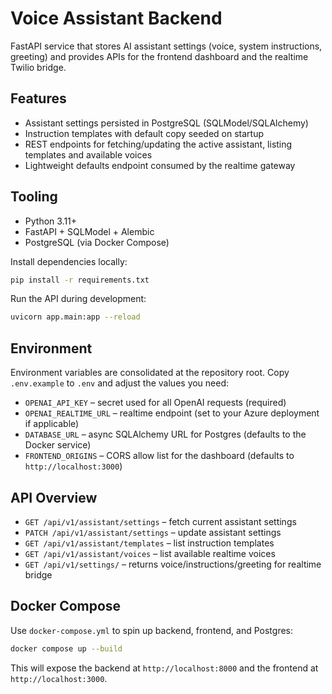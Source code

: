 # Voice Assistant Backend

FastAPI service that stores AI assistant settings (voice, system instructions, greeting) and
provides APIs for the frontend dashboard and the realtime Twilio bridge.

## Features

- Assistant settings persisted in PostgreSQL (SQLModel/SQLAlchemy)
- Instruction templates with default copy seeded on startup
- REST endpoints for fetching/updating the active assistant, listing templates and available
  voices
- Lightweight defaults endpoint consumed by the realtime gateway

## Tooling

- Python 3.11+
- FastAPI + SQLModel + Alembic
- PostgreSQL (via Docker Compose)

Install dependencies locally:

```bash
pip install -r requirements.txt
```

Run the API during development:

```bash
uvicorn app.main:app --reload
```

## Environment

Environment variables are consolidated at the repository root. Copy `.env.example` to `.env`
and adjust the values you need:

- `OPENAI_API_KEY` – secret used for all OpenAI requests (required)
- `OPENAI_REALTIME_URL` – realtime endpoint (set to your Azure deployment if applicable)
- `DATABASE_URL` – async SQLAlchemy URL for Postgres (defaults to the Docker service)
- `FRONTEND_ORIGINS` – CORS allow list for the dashboard (defaults to `http://localhost:3000`)

## API Overview

- `GET /api/v1/assistant/settings` – fetch current assistant settings
- `PATCH /api/v1/assistant/settings` – update assistant settings
- `GET /api/v1/assistant/templates` – list instruction templates
- `GET /api/v1/assistant/voices` – list available realtime voices
- `GET /api/v1/settings/` – returns voice/instructions/greeting for realtime bridge

## Docker Compose

Use `docker-compose.yml` to spin up backend, frontend, and Postgres:

```bash
docker compose up --build
```

This will expose the backend at `http://localhost:8000` and the frontend at
`http://localhost:3000`.
